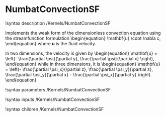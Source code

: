 # NumbatConvectionSF

!syntax description /Kernels/NumbatConvectionSF

Implements the weak form of the dimensionless convection equation using the streamfunction formulation
\begin{equation}
\mathbf{u} \cdot \nabla c,
\end{equation}
where $\mathbf{u}$ is the fluid velocity.

In two dimensions, the velocity is given by
\begin{equation}
\mathbf{u} = \left(- \frac{\partial \psi}{\partial y}, \frac{\partial \psi}{\partial x} \right),
\end{equation}
while in three dimensions, it is
\begin{equation}
\mathbf{u} = \left(- \frac{\partial \psi_x}{\partial z}, \frac{\partial \psi_y}{\partial z}, \frac{\partial \psi_y}{\partial x} - \frac{\partial \psi_x}{\partial y} \right).
\end{equation}

!syntax parameters /Kernels/NumbatConvectionSF

!syntax inputs /Kernels/NumbatConvectionSF

!syntax children /Kernels/NumbatConvectionSF
